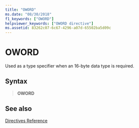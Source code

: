 ```yaml
---
title: "OWORD"
ms.date: "08/30/2018"
f1_keywords: ["OWORD"]
helpviewer_keywords: ["OWORD directive"]
ms.assetid: 83262c07-6c67-4296-a07d-65502ba5d09c
---
```

# OWORD

Used as a type specifier when an 16-byte data type is required.

## Syntax

> **OWORD**

## See also

[Directives Reference](../../assembler/masm/directives-reference.md)<br/>